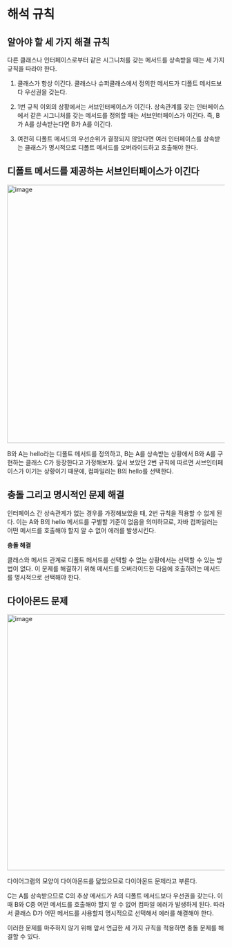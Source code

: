 # 해석 규칙

## 알아야 할 세 가지 해결 규칙

다른 클래스나 인터페이스로부터 같은 시그니처를 갖는 메서드를 상속받을 때는 세 가지 규칙을 따라야 한다.

1. 클래스가 항상 이긴다. 클래스나 슈퍼클래스에서 정의한 메서드가 디폴트 메서드보다 우선권을 갖는다.
  
2. 1번 규칙 이외의 상황에서는 서브인터페이스가 이긴다. 상속관계를 갖는 인터페이스에서 같은 시그니처를 갖는 메서드를 정의할 때는 서브인터페이스가 이긴다. 즉, B가 A를 상속받는다면 B가 A를 이긴다.
  
3. 여전히 디폴트 메서드의 우선순위가 결정되지 않았다면 여러 인터페이스를 상속받는 클래스가 명시적으로 디폴트 메서드를 오버라이드하고 호출해야 한다.
  

## 디폴트 메서드를 제공하는 서브인터페이스가 이긴다

<img width="596" alt="image" src="https://github.com/java-piledrivers/modern-java-in-action/assets/77332981/31d649c3-186d-4406-9102-8506ad55b30a">

B와 A는 hello라는 디폴트 메서드를 정의하고, B는 A를 상속받는 상황에서 B와 A를 구현하는 클래스 C가 등장한다고 가정해보자.
앞서 보았던 2번 규칙에 따르면 서브인터페이스가 이기는 상황이기 때문에, 컴파일러는 B의 hello를 선택한다.

## 충돌 그리고 명시적인 문제 해결

인터페이스 간 상속관계가 없는 경우를 가정해보았을 때, 2번 규칙을 적용할 수 없게 된다. 이는 A와 B의 hello 메서드를 구별할 기준이 없음을 의미하므로, 자바 컴파일러는 어떤 메서드를 호출해야 할지 알 수 없어 에러를 발생시킨다.

**충돌 해결**

클래스와 메서드 관계로 디폴트 메서드를 선택할 수 없는 상황에서는 선택할 수 있는 방법이 없다. 이 문제를 해결하기 위해 메서드를 오버라이드한 다음에 호출하려는 메서드를 명시적으로 선택해야 한다.

## 다이아몬드 문제

<img width="591" alt="image" src="https://github.com/java-piledrivers/modern-java-in-action/assets/77332981/b279967b-dfc7-4d62-8316-bf207a57be2a">

다이어그램의 모양이 다이아몬드를 닮았으므로 다이아몬드 문제라고 부른다.

C는 A를 상속받으므로 C의 추상 메서드가 A의 디폴트 메서드보다 우선권을 갖는다. 이때 B와 C중 어떤 메서드를 호출해야 할지 알 수 없어 컴파일 에러가 발생하게 된다. 따라서 클래스 D가 어떤 메서드를 사용할지 명시적으로 선택해서 에러를 해결해야 한다.

이러한 문제를 마주하지 않기 위해 앞서 언급한 세 가지 규칙을 적용하면 충돌 문제를 해결할 수 있다.
